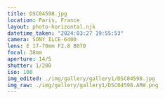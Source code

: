 ```yaml
---
title: DSC04598.jpg
location: Paris, France
layout: photo-horizontal.njk
datetime_taken: "2024:03:27 19:55:53"
camera: SONY ILCE-6400
lens: E 17-70mm F2.8 B070
focal: 38mm
aperture: 14/5
shutter: 1/200
iso: 100
img_edited: ./img/gallery/gallery1/DSC04598.jpg
img_raw: ./img/gallery/gallery1/DSC04598.ARW.png
---
```

